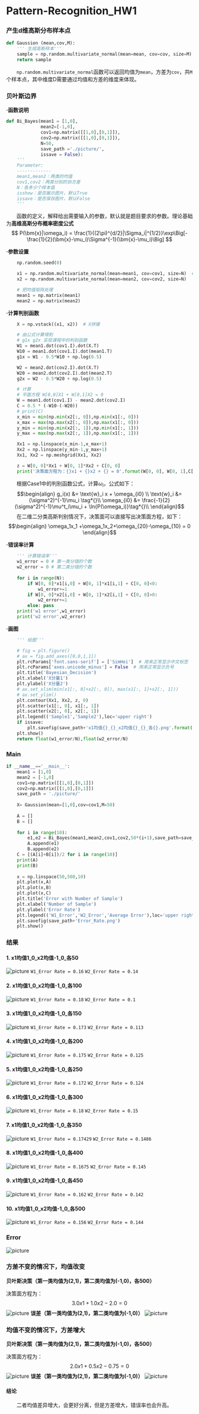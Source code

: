 # Pattern-Recognition_HW1
### 产生d维高斯分布样本点
```py
def Gaussion (mean,cov,M):
    ''' 生成高斯样本'''
    sample = np.random.multivariate_normal(mean=mean, cov=cov, size=M) 
    return sample
```
&emsp;&emsp;`np.random.multivariate_normal`函数可以返回均值为`mean`，方差为`cov`，共`M`个样本点，其中维度D需要通过均值和方差的维度来体现。
### 贝叶斯边界
**·函数说明**
```py
def Bi_Bayes(mean1 = [1,0],
             mean2=[-1,0],
             cov1=np.matrix([[1,0],[0,1]]),
             cov2=np.matrix([[1,0],[0,1]]),
             N=50,
             save_path ='./picture/',
             issave = False):
    '''
    Parameter:
    -------------
    mean1,mean2：两类的均值
    cov1,cov2：两类分别的协方差
    N：各多少个样本值
    isshow：是否展示图片，默认True
    issave：是否保存图片，默认False
    '''
```
&emsp;&emsp;函数的定义，解释给出需要输入的参数，默认就是题目要求的参数。理论基础为**高维高斯分布概率密度公式**
$$ P(\bm{x}|\omega_i) = \frac{1}{(2\pi)^{d/2}|\Sigma_i|^{1/2}}\exp\Big[-\frac{1}{2}(\bm{x}-\mu_i)\Sigma^{-1}(\bm{x}-\mu_i)\Big] $$

**·参数设置**
```py    
    np.random.seed(0)

    x1 = np.random.multivariate_normal(mean=mean1, cov=cov1, size=N)  # 随机高斯抽样
    x2 = np.random.multivariate_normal(mean=mean2, cov=cov2, size=N)

    # 把均值矩阵处理
    mean1 = np.matrix(mean1)
    mean2 = np.matrix(mean2)
```
**·计算判别函数**
```py
    X = np.vstack((x1, x2))  # X拼接

    # 由公式计算得到
    # g1x g2x 实现课程中的判别函数
    W1 = mean1.dot(cov1.I).dot(X.T)
    W10 = mean1.dot(cov1.I).dot(mean1.T)
    g1x = W1 - 0.5*W10 + np.log(0.5)

    W2 = mean2.dot(cov2.I).dot(X.T)
    W20 = mean2.dot(cov2.I).dot(mean2.T)
    g2x = W2 - 0.5*W20 + np.log(0.5)

    # 计算
    # 平面方程 W[0,0]X1 + W[0,1]X2 = 0
    W = mean1.dot(cov1.I) - mean2.dot(cov2.I)
    C = 0.5 * (-W10-(-W20))
    # print(C)
    x_min = min(np.min(x2[:, 0]),np.min(x1[:, 0]))
    x_max = max(np.max(x2[:, 0]),np.max(x1[:, 0]))
    y_min = min(np.min(x2[:, 1]),np.min(x1[:, 1]))
    y_max = max(np.max(x2[:, 1]),np.max(x1[:, 1]))

    Xx1 = np.linspace(x_min-1,x_max+1)
    Xx2 = np.linspace(y_min-1,y_max+1)
    Xx1, Xx2 = np.meshgrid(Xx1, Xx2)

    z = W[0, 0]*Xx1 + W[0, 1]*Xx2 + C[0, 0]
    print('决策面方程为：{}x1 + {}x2 + {} = 0'.format(W[0, 0], W[0, 1],C[0, 0]))
```
&emsp;&emsp;根据Case1中的判别函数公式，计算$\omega_i$，公式如下：
$$\begin{align}
   g_i(x) &= \text{w}_i x + \omega_{i0} \\
\text{w}_i &= (\sigma^2)^{-1}\mu_i \tag*{}\\
\omega_{i0} &= \frac{-1}{2} (\sigma^2)^{-1}\mu^t_i\mu_i + \ln{P(\omega_i)}\tag*{}\\
\end{align}$$
&emsp;&emsp;在二维二分类高斯判别情况下，决策面可以直接写出决策面方程，如下：
$$\begin{align}
\omega_1x_1 +\omega_1x_2+\omega_{20}-\omega_{10} = 0 
\end{align}$$

**·错误率计算**
```py   
    ''' 计算错误率'''
    w1_error = 0 # 第一类分错的个数
    w2_error = 0 # 第二类分错的个数
    
    for i in range(N):
        if W[0, 0]*x1[i,0] + W[0, 1]*x1[i,1] + C[0, 0]<0:
            w1_error+=1
        if W[0, 0]*x2[i,0] + W[0, 1]*x2[i,1] + C[0, 0]>0:
            w2_error+=1
        else: pass
    print('w1 error',w1_error)
    print('w2 error',w2_error)
```
**·画图**
```py
    ''' 绘图'''            

    # fig = plt.figure()
    # ax = fig.add_axes([0,0,1,1])
    plt.rcParams['font.sans-serif'] = ['SimHei']  # 用来正常显示中文标签
    plt.rcParams['axes.unicode_minus'] = False  # 用来正常显示负号
    plt.title('Bayesian_Decision')
    plt.xlabel('X分量1')
    plt.ylabel('X分量2')
    # ax.set_xlim(min(x1[:, 0]+x2[:, 0]), max(x1[:, 1]+x2[:, 1]))
    # ax.set_ylim()
    plt.contour(Xx1, Xx2, z, 0)
    plt.scatter(x1[:, 0], x1[:, 1])
    plt.scatter(x2[:, 0], x2[:, 1])
    plt.legend(('Sample1','Sample2'),loc='upper right') 
    if issave:
        plt.savefig(save_path+'x1均值{}_{}_x2均值{}_{}_各{}.png'.format(mean1[0,0],mean1[0,1],mean2[0,0],mean2[0,1],N),dpi=1000)
    plt.show() 
    return float(w1_error/N),float(w2_error/N)
```
### Main
```py
if __name__=='__main__':
    mean1 = [1,0]
    mean2 = [-1,0]
    cov1=np.matrix([[1,0],[0,1]])
    cov2=np.matrix([[1,0],[0,1]])
    save_path = './picture/'
    
    X= Gaussion(mean=[1,0],cov=cov1,M=50)
    
    A = []
    B = []
    
    for i in range(10):    
        e1,e2 = Bi_Bayes(mean1,mean2,cov1,cov2,50*(i+1),save_path=save_path,issave=False)
        A.append(e1)
        B.append(e2)
    C = [(A[i]+B[i])/2 for i in range(10)]
    print(A)
    print(B)
    
    x = np.linspace(50,500,10)
    plt.plot(x,A)
    plt.plot(x,B)
    plt.plot(x,C)
    plt.title('Error with Number of Sample')
    plt.xlabel('Number of Sample')
    plt.ylabel('Error Rate')
    plt.legend(('W1_Error','W2_Error','Average Error'),loc='upper right')
    plt.savefig(save_path+'Error_Rate.png')
    plt.show()
```
### 结果
#### 1. x1均值1_0_x2均值-1_0_各50
![picture](./picture/x1均值1_0_x2均值-1_0_各50.png)
`W1_Error Rate = 0.16`
`W2_Error Rate = 0.14`
#### 2. x1均值1_0_x2均值-1_0_各100
![picture](./picture/x1均值1_0_x2均值-1_0_各100.png)
`W1_Error Rate = 0.18`
`W2_Error Rate = 0.1`
#### 3. x1均值1_0_x2均值-1_0_各150
![picture](./picture/x1均值1_0_x2均值-1_0_各150.png)
`W1_Error Rate = 0.173`
`W2_Error Rate = 0.113`
#### 4. x1均值1_0_x2均值-1_0_各200
![picture](./picture/x1均值1_0_x2均值-1_0_各200.png)
`W1_Error Rate = 0.175`
`W2_Error Rate = 0.125`
#### 5. x1均值1_0_x2均值-1_0_各250
![picture](./picture/x1均值1_0_x2均值-1_0_各250.png)
`W1_Error Rate = 0.172`
`W2_Error Rate = 0.124`
#### 6. x1均值1_0_x2均值-1_0_各300
![picture](./picture/x1均值1_0_x2均值-1_0_各300.png)
`W1_Error Rate = 0.18`
`W2_Error Rate = 0.15`
#### 7. x1均值1_0_x2均值-1_0_各350
![picture](./picture/x1均值1_0_x2均值-1_0_各350.png)
`W1_Error Rate = 0.17429`
`W2_Error Rate = 0.1486`
#### 8. x1均值1_0_x2均值-1_0_各400
![picture](./picture/x1均值1_0_x2均值-1_0_各400.png)
`W1_Error Rate = 0.1675`
`W2_Error Rate = 0.145`
#### 9. x1均值1_0_x2均值-1_0_各450
![picture](./picture/x1均值1_0_x2均值-1_0_各450.png)
`W1_Error Rate = 0.162`
`W2_Error Rate = 0.142`
#### 10. x1均值1_0_x2均值-1_0_各500
![picture](./picture/x1均值1_0_x2均值-1_0_各500.png)
`W1_Error Rate = 0.156`
`W2_Error Rate = 0.144`

### Error
![picture](./picture/Error_Rate.png)



### 方差不变的情况下，均值改变
**贝叶斯决策（第一类均值为(2,1)，第二类均值为(-1,0)，各500）**

决策面方程为：
$$3.0x1 + 1.0x2 -2.0 = 0$$
![picture](picture/x1均值2_1_x2均值-1_0_各500.png)
**误差（第一类均值为(2,1)，第二类均值为(-1,0)）**
![picture](picture/Error_Rate_2_1_-1_0.png)

### 均值不变的情况下，方差增大
**贝叶斯决策（第一类均值为(2,1)，第二类均值为(-1,0)，各500）**

决策面方程为：
$$2.0x1 + 0.5x2 -0.75 = 0$$
![picture](picture/x1均值2_1_x2均值-1_0_各500.png)
**误差（第一类均值为(2,1)，第二类均值为(-1,0)）**
![picture](picture/Error_Rate_2_1_-1_0_方差增大.png)

#### 结论
&emsp;&emsp;二者均值差异增大，会更好分离，但是方差增大，错误率也会升高。